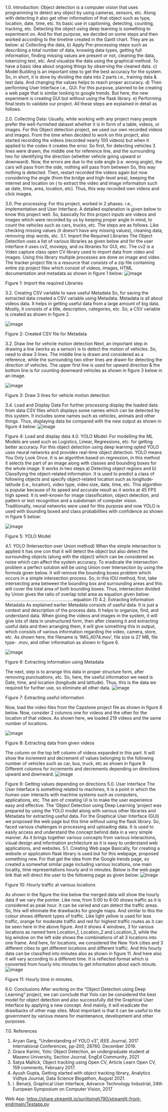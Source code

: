 1.0.	Introduction:
Object detection is a computer vision that uses programming to detect any object by using cameras, sensors, etc. Along with detecting it also get other information of that object such as type, location, date, time, etc. Its basic use in captioning, detecting, counting, tracking, etc. Detecting the object using deep learning is something to experiment on. And for that purpose, we decided on some steps and then worked according to the timeline created in the Gantt chart. They are as below: 
a)	Collecting the data, 
b)	Apply Pre-processing steps such as describing a total number of data, knowing data types, getting full information, finding missing values are present or not, cleaning the data, tokenizing text, etc. And visualize the data using the graphical method. To have a basic idea about ongoing things by observing the cleaned data.
c)	Model Building is an important step to get the best accuracy for the system. So, in short, it is done by dividing the data into 2 parts i.e., training data & test data. And changing the values helps to reach proper accuracy.
d)	Then performing User Interface i.e., GUI. For this purpose, planned to be creating a web page that is similar looking to google trends. But here, the new experiment is creating GUI but without using the flask library.
e)	Performing final tests to validate our project. All these steps are explained in detail as follows.

2.0.	 Collecting Data:
Usually, while working with any project many people prefer the well-furnished dataset whether it is in form of a table, videos, or images. For this Object detection project, we used our own recorded videos and images. From the time when decided to work on this project, also started recording the videos (recorded nearly 100 videos) but when it applied to the codes it creates the error. So first, for detecting vehicles 3 lines were drawn, the middle one for reference line, and the surrounding two for identifying the direction (whether vehicle going upward or downward). Now, the errors are due to the side angle (i.e. wrong angle), the cars will pass from the side, nothing will pass from between So, this way nothing is detected. Then, restart recorded the videos again but now considering the angle (from the bridge and high-level area), keeping the internet and location on ( to extract the video and image information such as date, time, area, location, etc). Thus, this way recorded own videos and click images.

3.0.	Pre-processing:
For this project, worked in 2 phases. i.e., implementation and User Interface. A detailed explanation is given below to know this project well. So, basically for this project inputs are videos and images which were recorded by us by keeping proper angle in mind, to count the vehicles such as cars, trucks, etc. The steps are as follows. Like checking missing values (it doesn’t have any missing values), cleaning data, removing stop words, etc. 
3.1.	Import the Required Libraries
The  Object Detection uses a list of various libraries as given below and for the user interface it uses cv2, moviepy, and os libraries for GUI, etc. The cv2 is a Video capture class open CV library used to import data from video and images. Using this library multiple processes are done on image and video. The tracker project file is a resource that consists of a zip file containing entire zip project files which consist of videos, images, HTML documentation and metadata as shown in figure 1 below:
![image](https://user-images.githubusercontent.com/74827127/170532804-524580ff-3420-4cc5-b3e0-d689b9ac23f8.png)
 
Figure 1: Import the required Libraries

3.2. Creating CSV variable to save useful Metadata
So, for saving the extracted data created a CSV variable using Metadata. Metadata is all about videos data. It helps in getting useful data from a large amount of big data. Mostly, it consists of a title, description, categories, etc. So, a CSV variable is created as shown in figure 2.

![image](https://user-images.githubusercontent.com/74827127/170532873-437e63a2-42c2-4f8e-bee8-2750b77f661f.png)

Figure 2: Created CSV file for Metadata

3.2.	Draw line for vehicle motion detection
      Next, an important step in drawing a line (works as a sensor) is to detect the motion of vehicles. So, need to draw 3 lines. The middle line is drawn and considered as a reference, while the surrounding two other lines are drawn for detecting the direction of vehicles. The upper first line is used for upward direction & the bottom line is for counting downward vehicles as shown in figure 3 below in an image.

![image](https://user-images.githubusercontent.com/74827127/170532905-c1b10527-4975-4cfe-88e2-7733f6fc6ed0.png)

Figure 3: Draw 3 lines for vehicle motion detection

 
3.4. Load and Display Data
For further processing display the loaded data from data CSV files which displays some names which can be detected by this system. It includes some names such as vehicles, animals and other things. Thus, displaying data be compared with the new output as shown in figure 4 below:
![image](https://user-images.githubusercontent.com/74827127/170532971-6eadf005-b317-4ab1-a546-fd2bd5d16ff7.png)
 
Figure 4: Load and display data
4.0.	 YOLO Model:
For modelling the ML Models are used such as Logistics, Linear, Regressions, etc. for getting better accuracy. For this object detection using deep learning opted YOLO uses neural networks and provides real-time object detection. YOLO means You Only Look Once. It is an algorithm based on regression, in this method it selects the part of an image along with classes and bounding boxes for the whole image. It works in two steps a) Detecting object regions and b) Classifying the object-related information. It is used to predict a class of following objects and specify object-related location such as longitude-latitude (i.e., location), video type, video size, date, time, etc. This algorithm is popular because of its speed and accurate result as it works at 45 FPS high speed. It is well-known for image classification, object detection, and pattern or text recognition and a subdomain of computer vision. Traditionally, neural networks were used for this purpose and now YOLO is used with bounding boxed and class probabilities with confidence as shown in figure 5 below:

![image](https://user-images.githubusercontent.com/74827127/170533393-b07c0992-cff1-4998-a05a-80b0fe3eb268.png)

Figure 5: YOLO Model

4.1.	YOLO (Intersection over Union method)
When the simple intersection is applied it has one con that it will detect the object but also detect the surrounding objects (along with the object) which can be considered as noise which can affect the system accuracy. To eradicate the intersection problem a perfect solution will be using Union over Intersection by using the formula given below. It will remove the bounding boxes problem which occurs in a simple intersection process. So, in this IOU method, first, take intersecting area between the bounding box and surrounding areas and this will cover the total area of both bounding boxes. Thus, intersection divided by Union gives the ratio of overlap total area as equation given below: ………………………………………….…..equation (1)
4.2.	Extracting Information Metadata
As explained earlier Metadata consists of useful data. It is just a context and description of the process data. It helps to organize, find, and understand data. When giving the videos and images in the system, it will give lots of data in unstructured form, then after cleaning it and extracting useful data and then arranging them, it will give something this in output, which consists of various information regarding the video, camera, store, etc. As shown here, the filename is ‘IMG_4074.mov’, file size is 27 MB, file type- .mov, and other information as shown in figure 6.

![image](https://user-images.githubusercontent.com/74827127/170533444-0375ee01-4e30-4eff-8838-f595d2eb0b6e.png)

Figure 6: Extracting information using Metadata

The next, step is to arrange this data in proper structure form, after removing punctuations, etc. So, here, the useful information we need is Date, time, and location (longitude and latitude). Thus, this is the data we required for further use, so eliminate all other data.
![image](https://user-images.githubusercontent.com/74827127/170533474-2751af0b-1651-47e7-99ff-bfde0984514c.png)

Figure 7: Extracting useful information 

Now, load the video files from the Capstone project file as shown in figure 8 below. Now, consider 2 columns one for videos and the other for the location of that videos. As shown here, we loaded 219 videos and the same number of locations.

![image](https://user-images.githubusercontent.com/74827127/170533506-40b4afbb-2e1b-404c-b9d0-195519e5e6ba.png)

Figure 8: Extracting data from given videos 

The column on the top left column of videos expanded in this part. It will show the increment and decrement of values belonging to the following number of vehicles such as car, bus, truck, etc as shown in figure 9. Different columns for increments and decrements depending on directions upward and downward.
 ![image](https://user-images.githubusercontent.com/74827127/170533523-bc4a2108-e18f-4a07-9d4d-e3fdeac0e56f.png)

Figure 9: Getting values depending on  directions 
5.0.	 User Interface
   The User Interface is something related to machines, it is a point in which the human user interacts with machine systems such as computers, applications, etc. The aim of creating UI is to make the user experience easy and effective. The ‘Object Detection using Deep Learning ‘project was prepared by using the YOLO model along with various other libraries and Metadata for extracting useful data. For the Graphical User Interface (GUI) we proposed the web page but this time without using the flask library. So, faced various challenges in processing and uploading data.  It is used to easily access and understand the concept behind data in a very simple manner. As it brings together various concepts from various interactions, visual design and information architecture as it is easy to understand web applications, and websites.
5.1.	Creating Web page
Basically, for creating a website or application flask library is used but for this webpage, proposed something new. For that get the idea from the Google trends page, so created a somewhat similar page including various locations, one main locality, time representations hourly and in minutes. Below is the web page link that will direct the user to the following page as given below:
 ![image](https://user-images.githubusercontent.com/74827127/170533559-51b88b8a-a2d1-4498-a798-fa8ff3b90e74.png)

Figure 10: Hourly traffic at various locations

As shown in the figure the line below the merged data will show the hourly data if we vary the pointer. Like now, from 5:00 to 6:00 shows traffic as it is considered as peak hour. It can be varied and can detect the traffic areas. So, this will eliminate the drawbacks for google maps. And similar to this the colour shows different types of traffic. Like light yellow is used for less traffic, orange for moderate traffic and red for highest traffic routes as it can be seen here in the above figure. And it shows 4 windows, 3 for various locations as named here Location_1, Location_2 and Location_3, while the big window on the left side shows the combinations of all 3 locations into one frame. And here, for locations, we considered the New York cities and 3 different cities to get different locations and different traffic. 
And this hourly data can be classified into minutes also as shown in figure 11. And here also it will vary according to a different time. It is reflected format which is converted from hourly into minutes to get information about each minute.
 ![image](https://user-images.githubusercontent.com/74827127/170533604-b0b0f2f5-81ca-402b-a624-574dc11e77d7.png)

Figure 11: Hourly time in minutes. 

6.0. Conclusions 
       After working on the “Object Detection using Deep Learning“ project, we can conclude that Yolo can be considered the best model for object detection and also successfully did the Graphical User Interface by applying a new concept. And mainly, it will eradicate the drawbacks of other map sites. Most important is that it can be useful to the government by various means for maintenance, development and other purposes.


7.0. References
1)	Aryan Garg, “Understanding of YOLO v3”, IEEE Journal, 2017 International Conferences, pp-200, 28760. December 2019.
2)	Grace Karimi, Yolo: Object Detection, an undergraduate student at Maseno University, Section Journal, EngEd Community, 2021
3)	Satya Mallick, Object tracking using Open CV, Article Learn Open CV, 159 comments, February 2017.
4)	Ayush Gupta, Getting started with object tracking library, Analytics Vidhya Journal, Data Science Blogathon, August 2021.
5)	I. Benarji, Graphical User Interface, 	Advance Technology Industrial, 24th European Symposium on Computer Vision, 2017

Web App: https://share.streamlit.io/surjitsingh790/streamlit-front-end/main/Testapp.py

